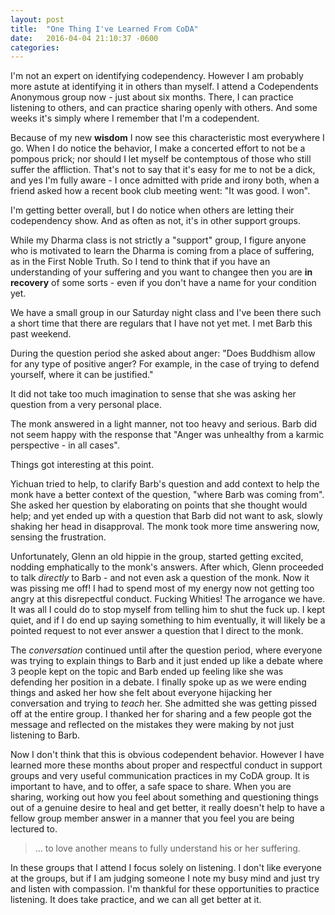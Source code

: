 ```yaml
---
layout: post
title:  "One Thing I've Learned From CoDA"
date:   2016-04-04 21:10:37 -0600
categories: 
---
```



I'm not an expert on identifying codependency.  However I am probably more astute at identifying it in others than myself.  I attend a Codependents Anonymous group now - just about six months.  There, I can practice listening to others, and can practice sharing openly with others.  And some weeks it's simply where I remember that I'm a codependent.

Because of my new **wisdom** I now see this characteristic most everywhere I go.  When I do notice the behavior, I make a concerted effort to not be a pompous prick;  nor should I let myself be contemptous of those who still suffer the affliction.   That's not to say that it's easy for me to not be a dick, and yes I'm fully aware - I once admitted with pride and irony both, when a friend asked how a recent book club meeting went: "It was good.  I won".  

I'm getting better overall, but I do notice when others are letting their codependency show.  And as often as not, it's in other support groups.

While my Dharma class is not strictly a "support" group, I figure anyone who is motivated to learn the Dharma is coming from a place of suffering, as in the First Noble Truth.   So I tend to think that if you have an understanding of your suffering and you want to changee then you are **in recovery** of some sorts - even if you don't have a name for your condition yet.

We have a small group in our Saturday night class and I've been there such a short time that there are regulars that I have not yet met.  I met Barb this past weekend.

During the question period she asked about anger:  "Does Buddhism allow for any type of positive anger? For example, in the case of trying to defend yourself, where it can be justified."

It did not take too much imagination to sense that she was asking her question from a very personal place.

The monk answered in a light manner, not too heavy and serious.  Barb did not seem happy with the response that "Anger was unhealthy from a karmic perspective - in all cases".

Things got interesting at this point.

Yichuan tried to help, to clarify Barb's question and add context to help the monk have a better context of the question, "where Barb was coming from".  She asked her question by elaborating on points that she thought would help; and yet ended up with a question that Barb did not want to ask, slowly shaking her head in disapproval.  The monk took more time answering now, sensing the frustration.

Unfortunately, Glenn an old hippie in the group, started getting excited, nodding emphatically to the monk's answers.  After which, Glenn proceeded to talk *directly* to Barb - and not even ask a question of the monk.  Now it was pissing me off!  I had to spend most of my energy now not getting too angry at this disrepectful conduct.  Fucking Whities!  The arrogance we have.  It was all I could do to stop myself from telling him to shut the fuck up.  I kept quiet, and if I do end up saying something to him eventually, it will likely be a pointed request to not ever answer a question that I direct to the monk.

The *conversation* continued until after the question period, where everyone was trying to explain things to Barb and it just ended up like a debate where 3 people kept on the topic and Barb ended up feeling like she was defending her position in a debate.  I finally spoke up as we were ending things and asked her how she felt about everyone hijacking her conversation and trying to *teach* her.  She admitted she was getting pissed off at the entire group.  I thanked her for sharing and a few people got the message and reflected on the mistakes they were making by not just listening to Barb.

Now I don't think that this is obvious codependent behavior.  However I have learned more these months about proper and respectful conduct in support groups and very useful communication practices in my CoDA group.  It is important to have, and to offer, a safe space to share.  When you are sharing, working out how you feel about something and questioning things out of a genuine desire to heal and get better, it really doesn't help to have a fellow group member answer in a manner that you feel you are being lectured to.

>  ... to love another means to fully understand his or her suffering.

In these groups that I attend I focus solely on listening.  I don't like everyone at the groups, but if I am judging someone I note my busy mind and just try and listen with compassion.  I'm thankful for these opportunities to practice listening.  It does take practice, and we can all get better at it.

